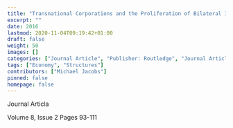 ```yaml
---
title: "Transnational Corporations and the Proliferation of Bilateral Investment Treaties: More Than a Bit Influential"
excerpt: ""
date: 2016
lastmod: 2020-11-04T09:19:42+01:00
draft: false
weight: 50
images: []
categories: ["Journal Article", "Publisher: Routledge", "Journal Article: Transnational Corporations Review"]
tags: ["Economy", "Structures"]
contributors: ["Michael Jacobs"]
pinned: false
homepage: false
---
```


Journal Articla

Volume 8, Issue 2 Pages 93-111